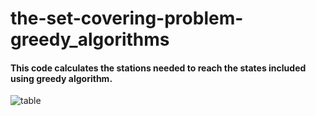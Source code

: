 # the-set-covering-problem-greedy_algorithms

<h4>This code calculates the stations needed to reach the states included using greedy algorithm.</h4>

![table](https://user-images.githubusercontent.com/61498595/117510198-ef989000-af8b-11eb-8dd7-1ecd10f88f21.png)
